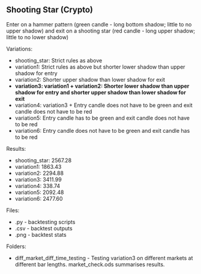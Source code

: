 ## Shooting Star (Crypto)

Enter on a hammer pattern (green candle - long bottom shadow; little to no upper shadow) and exit on a shooting star (red candle - long upper shadow; little to no lower shadow)

Variations:
   - shooting_star: Strict rules as above
   - variation1: Strict rules as above but shorter lower shadow than upper shadow for entry
   - variation2: Shorter upper shadow than lower shadow for exit
   - **variation3: variation1 + variation2: Shorter lower shadow than upper shadow for entry and shorter upper shadow than lower shadow for exit**
   - variation4: variation3 + Entry candle does not have to be green and exit candle does not have to be red
   - variation5: Entry candle has to be green and exit candle does not have to be red
   - variation6: Entry candle does not have to be green and exit candle has to be red  
    
Results:
   - shooting_star: 2567.28
   - variation1: 1863.43
   - variation2: 2294.88
   - variation3: 3411.99
   - variation4: 338.74
   - variation5: 2092.48
   - variation6: 2477.60
    
Files:
   - .py - backtesting scripts
   - .csv - backtest outputs
   - .png - backtest stats
    
Folders:
   - diff_market_diff_time_testing - Testing variation3 on different markets at different bar lengths. market_check.ods summarises results.